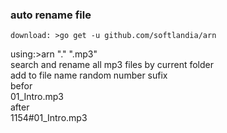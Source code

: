 ### auto rename file ###

	download: >go get -u github.com/softlandia/arn

using:>arn "." ".mp3"  
search and rename all mp3 files by current folder  
add to file name random number sufix  
befor  
01_Intro.mp3  
after  
1154#01_Intro.mp3
